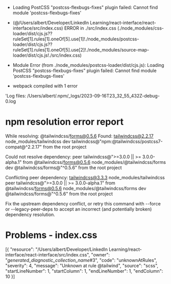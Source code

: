
- Loading PostCSS "postcss-flexbugs-fixes" plugin failed: Cannot find module 'postcss-flexbugs-fixes'


- (@/Users/albert/Developer/LinkedIn Learning/react-interface/react-interface/src/index.css)
ERROR in ./src/index.css (./node_modules/css-loader/dist/cjs.js??ruleSet[1].rules[1].oneOf[5].use[1]!./node_modules/postcss-loader/dist/cjs.js??ruleSet[1].rules[1].oneOf[5].use[2]!./node_modules/source-map-loader/dist/cjs.js!./src/index.css)

- Module Error (from ./node_modules/postcss-loader/dist/cjs.js):
Loading PostCSS "postcss-flexbugs-fixes" plugin failed: Cannot find module 'postcss-flexbugs-fixes'

- webpack compiled with 1 error

'Log files:
/Users/albert/.npm/_logs/2023-09-16T23_32_55_432Z-debug-0.log

# npm resolution error report

While resolving: @tailwindcss/forms@0.5.6
Found: tailwindcss@2.2.17
node_modules/tailwindcss
  dev tailwindcss@"npm:@tailwindcss/postcss7-compat@^2.2.17" from the root project

Could not resolve dependency:
peer tailwindcss@">=3.0.0 || >= 3.0.0-alpha.1" from @tailwindcss/forms@0.5.6
node_modules/@tailwindcss/forms
  dev @tailwindcss/forms@"^0.5.6" from the root project

Conflicting peer dependency: tailwindcss@3.3.3
node_modules/tailwindcss
  peer tailwindcss@">=3.0.0 || >= 3.0.0-alpha.1" from @tailwindcss/forms@0.5.6
  node_modules/@tailwindcss/forms
    dev @tailwindcss/forms@"^0.5.6" from the root project

Fix the upstream dependency conflict, or retry
this command with --force or --legacy-peer-deps
to accept an incorrect (and potentially broken) dependency resolution.

# Problems - index.css

[{
	"resource": "/Users/albert/Developer/LinkedIn Learning/react-interface/react-interface/src/index.css",
	"owner": "_generated_diagnostic_collection_name_#3",
	"code": "unknownAtRules",
	"severity": 4,
	"message": "Unknown at rule @tailwind",
	"source": "scss",
	"startLineNumber": 1,
	"startColumn": 1,
	"endLineNumber": 1,
	"endColumn": 10
}]